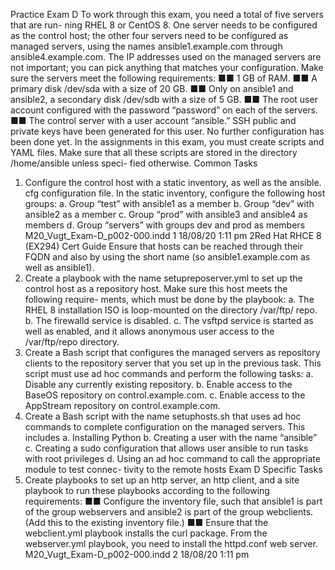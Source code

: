 
Practice Exam D
To work through this exam, you need a total of five servers that are run-
ning RHEL 8 or CentOS 8. One server needs to be configured as the control
host; the other four servers need to be configured as managed servers, using
the names ansible1.example.com through ansible4.example.com. The IP
addresses used on the managed servers are not important; you can pick anything
that matches your configuration. Make sure the servers meet the following
requirements:
■■ 1 GB of RAM.
■■ A primary disk /dev/sda with a size of 20 GB.
■■ Only on ansible1 and ansible2, a secondary disk /dev/sdb with a size
of 5 GB.
■■ The root user account configured with the password “password” on each
of the servers.
■■ The control server with a user account “ansible.” SSH public and private
keys have been generated for this user. No further configuration has been
done yet.
In the assignments in this exam, you must create scripts and YAML files. Make
sure that all these scripts are stored in the directory /home/ansible unless speci-
fied otherwise.
Common Tasks
1. Configure the control host with a static inventory, as well as the ansible.
cfg configuration file. In the static inventory, configure the following host
groups:
a. Group “test” with ansible1 as a member
b. Group “dev” with ansible2 as a member
c. Group “prod” with ansible3 and ansible4 as members
d. Group “servers” with groups dev and prod as members
M20_Vugt_Exam-D_p002-000.indd 1 18/08/20 1:11 pm
2Red Hat RHCE 8 (EX294) Cert Guide
Ensure that hosts can be reached through their FQDN and also by using the
short name (so ansible1.example.com as well as ansible1).
2. Create a playbook with the name setupreposerver.yml to set up the control
host as a repository host. Make sure this host meets the following require-
ments, which must be done by the playbook:
a. The RHEL 8 installation ISO is loop-mounted on the directory /var/ftp/
repo.
b. The firewalld service is disabled.
c. The vsftpd service is started as well as enabled, and it allows anonymous
user access to the /var/ftp/repo directory.
3. Create a Bash script that configures the managed servers as repository clients
to the repository server that you set up in the previous task. This script must
use ad hoc commands and perform the following tasks:
a. Disable any currently existing repository.
b. Enable access to the BaseOS repository on control.example.com.
c. Enable access to the AppStream repository on control.example.com.
4. Create a Bash script with the name setuphosts.sh that uses ad hoc commands
to complete configuration on the managed servers. This includes
a. Installing Python
b. Creating a user with the name “ansible”
c. Creating a sudo configuration that allows user ansible to run tasks with
root privileges
d. Using an ad hoc command to call the appropriate module to test connec-
tivity to the remote hosts
Exam D Specific Tasks
1. Create playbooks to set up an http server, an http client, and a site playbook to
run these playbooks according to the following requirements:
■■ Configure the inventory file, such that ansible1 is part of the group
webservers and ansible2 is part of the group webclients. (Add this to the
existing inventory file.)
■■ Ensure that the webclient.yml playbook installs the curl package. From
the webserver.yml playbook, you need to install the httpd.conf web server.
M20_Vugt_Exam-D_p002-000.indd 2 18/08/20 1:11 pm
